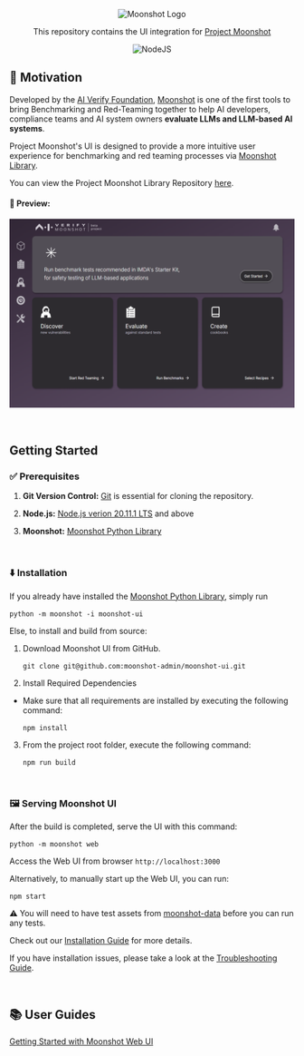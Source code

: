 <div align="center">

![Moonshot Logo](https://github.com/moonshot-admin/moonshot/raw/main/misc/aiverify-moonshot-logo.png)

This repository contains the UI integration for [Project Moonshot](https://github.com/aiverify-foundation/moonshot)

![NodeJS](https://img.shields.io/badge/node.js-6DA55F?style=for-the-badge&logo=node.js&logoColor=white)


</div>

## 🎯 Motivation

Developed by the [AI Verify Foundation](https://aiverifyfoundation.sg/), [Moonshot](https://aiverifyfoundation.sg/project-moonshot/) is one of the first tools to bring Benchmarking and Red-Teaming together to help AI developers, compliance teams and AI system owners <b>evaluate LLMs and LLM-based AI systems</b>.

Project Moonshot's UI is designed to provide a more intuitive user experience for benchmarking and red teaming processes via [Moonshot Library](https://pypi.org/project/aiverify-moonshot/).

You can view the Project Moonshot Library Repository [here](https://github.com/aiverify-foundation/moonshot).

#### 🎥 Preview: 

![moonshot-ui](./misc/ui-homepage.png)

</br>

## Getting Started

### ✅ Prerequisites

1. <b>Git Version Control:</b> [Git](https://github.com/git-guides/install-git) is essential for cloning the repository.

2. <b>Node.js:</b> [Node.js verion 20.11.1 LTS](https://nodejs.org/en/blog/release/v20.11.1) and above

3. <b>Moonshot:</b> [Moonshot Python Library](https://pypi.org/project/aiverify-moonshot/)

</br>

### ⬇️ Installation

If you already have installed the [Moonshot Python Library](https://pypi.org/project/aiverify-moonshot/), simply run
```
python -m moonshot -i moonshot-ui
```

Else, to install and build from source:
1. Download Moonshot UI from GitHub.
    ```
    git clone git@github.com:moonshot-admin/moonshot-ui.git
    ```
2. Install Required Dependencies
- Make sure that all requirements are installed by executing the following command:
    ```
    npm install
    ```
3. From the project root folder, execute the following command:
    ```
    npm run build
    ```

</br>

### 🖼️ Serving Moonshot UI
After the build is completed, serve the UI with this command:
```
python -m moonshot web
```
Access the Web UI from browser `http://localhost:3000`

Alternatively, to manually start up the Web UI, you can run:
```
npm start
```

⚠️ You will need to have test assets from [moonshot-data](https://github.com/aiverify-foundation/moonshot-data) before you can run any tests.

Check out our [Installation Guide](https://aiverify-foundation.github.io/moonshot/getting_started/quick_install/) for more details.

If you have installation issues, please take a look at the [Troubleshooting Guide](https://aiverify-foundation.github.io/moonshot/faq/).

</br>

## 📚 User Guides

[Getting Started with Moonshot Web UI](https://aiverify-foundation.github.io/moonshot/user_guide/web_ui/web_ui_guide/)

</br>
